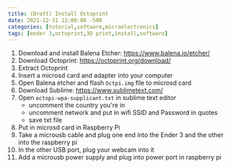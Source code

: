 ```yaml
---
title: (Draft) Install Octoprint
date: 2021-12-31 12:00:00 -500
categories: [tutorial,software,microelectronics]
tags: [ender 3,octoprint,3D print,install,software]
---
```


1. Download and install Balena Etcher: <https://www.balena.io/etcher/>
2. Download Octoprint: <https://octoprint.org/download/>
3. Extract Octoprint
4. Insert a microsd card and adapter into your computer
5. Open Balena etcher and flash `Octpi.img` file to microsd card
6. Download Sublime: <https://www.sublimetext.com/>
7. Open `octopi-wpa-supplicant.txt` in sublime text editor
    - uncomment the country you're in
    - uncomment network and put in wifi SSID and Password in quotes
    - save txt file
8. Put in microsd card in Raspberry Pi
9. Take a microusb cable and plug one end into the Ender 3 and the other into the raspberry pi
10. In the other USB port, plug your webcam into it
11. Add a microusb power supply and plug into power port in raspberry pi